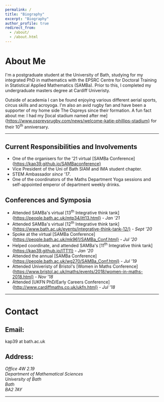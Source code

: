 ```yaml
---
permalink: /
title: "Biography"
excerpt: "Biography"
author_profile: true
redirect_from: 
  - /about/
  - /about.html
---
```


# About Me 
I'm a postgraduate student at the University of Bath, studying for my integrated PhD in mathematics with the EPSRC Centre for Doctoral Training in Statistical Applied Mathematics (SAMBa). Prior to this, I completed my undergraduate masters degree at Cardiff Univeristy.  

Outside of academia I can be found enjoying various different aerial sports, circus skills and acroyoga. I'm also an avid rugby fan and have been a supporter of my home side The Ospreys since their formation. A fun fact about me: I had my [local stadium named after me]{https://www.ospreysrugby.com/news/welcome-katie-phillips-stadium} for their 10<sup>th</sup> anniversary. 

----

## Current Responsibilities and  Involvements
  * One of the organisers for the '21 virtual [SAMBa Conference]{https://kap39.github.io/SAMBaconference}
  * Vice President of the Uni of Bath SIAM and IMA student chapter. 
  * STEM Ambassador _since '17_. 
  * One of the coordinators of the Maths Department Yoga sessions and self-appointed emperor of department weekly drinks. 

## Conferences and Symposia
  * Attended SAMBa's virtual [13<sup>th</sup> Integrative think tank]{https://people.bath.ac.uk/mtp34/itt13.html} - _Jan '21_
  * Attended SAMBa's virtual [12<sup>th</sup> Integrative think tank]{https://www.bath.ac.uk/events/integrative-think-tank-12/} - _Sept '20_
  * Spoke at the virtual [SAMBa Conference]{https://people.bath.ac.uk/mk961/SAMBa_Conf.html} - _Jul '20_
  * Helped coordinate, and attended SAMBa's [11<sup>th</sup> Integrative think tank]{https://kap39.github.io/ITT11} - _Jan '20_
  * Attended the annual [SAMBa Conference]{https://people.bath.ac.uk/wg270/SAMBa_Conf.html} - _Jul '19_
  * Attended Univeristy of Bristol's [Women in Maths Conference]{https://www.bristol.ac.uk/maths/events/2018/women-in-maths-2018.html} - _Nov '18_
  * Attended [UKFN PhD/Early Careers Conference]{http://www.cardiffmaths.co.uk/ukfn.html} - _Jul '18_

----- 

# Contact

## Email:
kap39 at bath.ac.uk

## Address:
<address>
Office 4W 2.19 </br>
Department of Mathematical Sciences </br>
University of Bath</br>
Bath <br>
BA2 7AY
</address>

---



